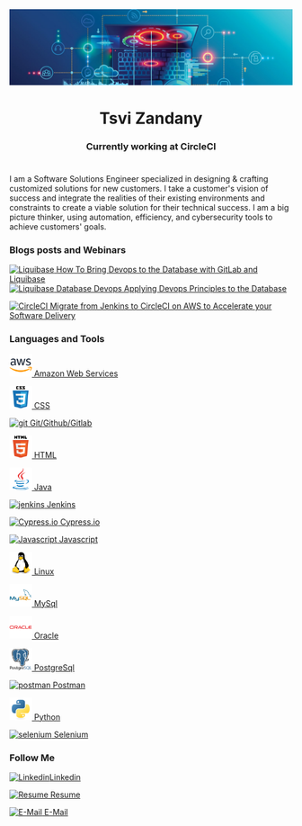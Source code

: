 <img src="https://github.com/szandany/szandany/blob/main/software-solution-banner.jpg">

<h1 align="center">Tsvi Zandany</h1>

<h3 align="center"> Currently working at CircleCI </h3>
    <div class="content">
        <div class="description">
          <h1></h1>
          <p>
            I am a Software Solutions Engineer specialized in designing & crafting customized solutions for new customers. I take a customer's vision of success and integrate the realities of their existing environments and constraints to create a viable solution for their technical success. I am a big picture thinker, using automation, efficiency, and cybersecurity tools to achieve customers' goals.
          </p>
        </div>
  </div>
 
 <h3 align="left">Blogs posts and Webinars</h3>
 <p align="left"> 
     <a href="https://about.gitlab.com/blog/2022/01/05/how-to-bring-devops-to-the-database-with-gitlab-and-liquibase/" target="_blank" rel="noreferrer"><img src="https://avatars.githubusercontent.com/u/438548?s=280&v=4" alt="Liquibase" width="40" height="40"/> How To Bring Devops to the Database with GitLab and Liquibase</a> </br>
<a href="https://www.liquibase.com/videos/database-devops-applying-devops-principles-to-the-database" target="_blank" rel="noreferrer"><img src="https://fontawesomeicons.com/lib/svg/liquibase.svg" alt="Liquibase" width="40" height="40"/> Database Devops Applying Devops Principles to the Database</a>
<p></p>
 <p align="left"> 
     <a href="https://webinars.devops.com/migrate-from-jenkins-to-circleci-on-aws-to-accelerate-your-software-delivery" target="_blank" rel="noreferrer"><img src="https://www.iconbolt.com/preview/facebook/coreui-brand/circleci.svg" alt="CircleCI" width="45" height="40"/> Migrate from Jenkins to CircleCI on AWS to Accelerate your Software Delivery</a> <p></p>
<p align="left">
</p>

<h3 align="left">Languages and Tools</h3>
<p align="left"> 
    <a href="https://aws.amazon.com" target="_blank" rel="noreferrer"> <img src="https://raw.githubusercontent.com/devicons/devicon/master/icons/amazonwebservices/amazonwebservices-original-wordmark.svg" alt="aws" width="40" height="40"/> Amazon Web Services</a> <p></p>
    <a href="https://www.w3schools.com/css/" target="_blank" rel="noreferrer"> <img src="https://raw.githubusercontent.com/devicons/devicon/master/icons/css3/css3-original-wordmark.svg" alt="css3" width="40" height="40"/> CSS </a> <p></p>
    <a href="https://git-scm.com/" target="_blank" rel="noreferrer"> <img src="https://www.vectorlogo.zone/logos/git-scm/git-scm-icon.svg" alt="git" width="40" height="40"/> Git/Github/Gitlab</a> <p></p>
    <a href="https://www.w3.org/html/" target="_blank" rel="noreferrer"> <img src="https://raw.githubusercontent.com/devicons/devicon/master/icons/html5/html5-original-wordmark.svg" alt="html5" width="40" height="40"/> HTML</a> <p></p>
    <a href="https://www.java.com" target="_blank" rel="noreferrer"> <img src="https://raw.githubusercontent.com/devicons/devicon/master/icons/java/java-original.svg" alt="java" width="40" height="40"/> Java </a> <p></p>
    <a href="https://www.jenkins.io" target="_blank" rel="noreferrer"> <img src="https://www.vectorlogo.zone/logos/jenkins/jenkins-icon.svg" alt="jenkins" width="40" height="40"/> Jenkins </a> <p></p>
    <a href="https://www.cypress.io/" target="_blank" rel="noreferrer"> <img src="https://github.com/simple-icons/simple-icons/blob/master/icons/cypress.svg" alt="Cypress.io" width="40" height="40"/> Cypress.io </a> <p></p>
    <a href="https://www.javascript.com/" target="_blank" rel="noreferrer"> <img src="https://user-images.githubusercontent.com/4727/38117842-2d270f22-336c-11e8-8413-e5daf9ae41e9.png" alt="Javascript" width="40" height="40"/> Javascript </a> <p></p>
    <a href="https://www.linux.org/" target="_blank" rel="noreferrer"> <img src="https://raw.githubusercontent.com/devicons/devicon/master/icons/linux/linux-original.svg" alt="linux" width="40" height="40"/> Linux </a> <p></p>
    <a href="https://www.mysql.com/" target="_blank" rel="noreferrer"> <img src="https://raw.githubusercontent.com/devicons/devicon/master/icons/mysql/mysql-original-wordmark.svg" alt="mysql" width="40" height="40"/> MySql </a> <p></p>
    <a href="https://www.oracle.com/" target="_blank" rel="noreferrer"> <img src="https://raw.githubusercontent.com/devicons/devicon/master/icons/oracle/oracle-original.svg" alt="oracle" width="40" height="40"/> Oracle </a> <p></p>
    <a href="https://www.postgresql.org" target="_blank" rel="noreferrer"> <img src="https://raw.githubusercontent.com/devicons/devicon/master/icons/postgresql/postgresql-original-wordmark.svg" alt="postgresql" width="40" height="40"/> PostgreSql </a> <p></p>
    <a href="https://postman.com" target="_blank" rel="noreferrer"> <img src="https://www.vectorlogo.zone/logos/getpostman/getpostman-icon.svg" alt="postman" width="40" height="40"/> Postman </a> <p></p>
    <a href="https://www.python.org" target="_blank" rel="noreferrer"> <img src="https://raw.githubusercontent.com/devicons/devicon/master/icons/python/python-original.svg" alt="python" width="40" height="40"/> Python </a> <p></p>
    <a href="https://www.selenium.dev" target="_blank" rel="noreferrer"> <img src="https://raw.githubusercontent.com/detain/svg-logos/780f25886640cef088af994181646db2f6b1a3f8/svg/selenium-logo.svg" alt="selenium" width="40" height="40"/> Selenium </a>
    </p>


<div class="footer">
      <div>
        <h3>Follow Me</h3>
        <p>
          <a href="https://www.linkedin.com/in/tsvi-zandany/" target="_blank" rel="noreferrer"> <img src="https://cdn-icons-png.flaticon.com/512/174/174857.png" alt="Linkedin" width="40" height="40"/>Linkedin</a> <p/> 
          <a href="https://docs.google.com/document/d/1hB-4brvGmpFR8P7aPXzrAx8a1naMw--L/edit?usp=sharing&ouid=108579111789088340518&rtpof=true&sd=true" target="_blank" rel="noreferrer"> <img src="https://as1.ftcdn.net/v2/jpg/03/77/85/04/1000_F_377850455_Gk0rRBzegH6YX9SZK9YbgyYyLwrVb9zi.jpg" alt="Resume" width="40" height="40"/> Resume </a> </p>
          <a href="mailto:thezandan@gmail.com" target="_blank"  rel="noreferrer"> <img src="https://static.vecteezy.com/system/resources/thumbnails/002/205/854/small/email-icon-free-vector.jpg" alt="E-Mail" width="40" height="40"/> E-Mail </a>  
      </div>
</div>
